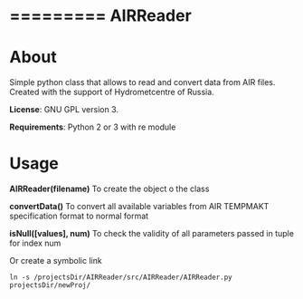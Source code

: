 =========
AIRReader
=========

About
=====
Simple python class that allows to read and convert data from AIR files.
Created with the support of Hydrometcentre of Russia.

**License**: GNU GPL version 3.

**Requirements**: Python 2 or 3 with re module


Usage
=====

**AIRReader(filename)**
    To create the object o the class

**convertData()**
    To convert all available variables from AIR TEMPMAKT specification format to normal format

**isNull([values], num)**
    To check the validity of all parameters passed in tuple for index num

Or create a symbolic link

`ln -s /projectsDir/AIRReader/src/AIRReader/AIRReader.py projectsDir/newProj/`